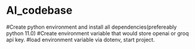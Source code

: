 # AI_codebase

#Create python environment and install all dependencies(prefereably python 11.0)
#Create environment variable that would store openai or groq api key.
#load environment variable via dotenv, start project.
